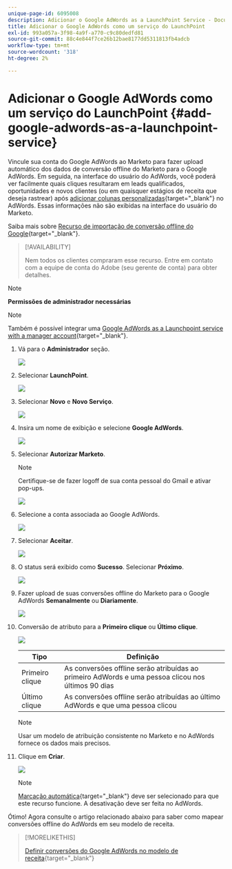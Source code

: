 ```yaml
---
unique-page-id: 6095008
description: Adicionar o Google AdWords as a LaunchPoint Service - Documentos da Marketo - Documentação do produto
title: Adicionar o Google AdWords como um serviço do LaunchPoint
exl-id: 993a057a-3f98-4a9f-a770-c9c80dedfd81
source-git-commit: 88c4e844f7ce26b12bae8177dd5311813fb4adcb
workflow-type: tm+mt
source-wordcount: '318'
ht-degree: 2%

---
```


# Adicionar o Google AdWords como um serviço do LaunchPoint {#add-google-adwords-as-a-launchpoint-service}

Vincule sua conta do Google AdWords ao Marketo para fazer upload automático dos dados de conversão offline do Marketo para o Google AdWords. Em seguida, na interface do usuário do AdWords, você poderá ver facilmente quais cliques resultaram em leads qualificados, oportunidades e novos clientes (ou em quaisquer estágios de receita que deseja rastrear) após [adicionar colunas personalizadas](https://support.google.com/adwords/answer/3073556){target="_blank"} no AdWords. Essas informações não são exibidas na interface do usuário do Marketo.

Saiba mais sobre [Recurso de importação de conversão offline do Google](https://support.google.com/adwords/answer/2998031?hl=en){target="_blank"}.

>[!AVAILABILITY]
>
>Nem todos os clientes compraram esse recurso. Entre em contato com a equipe de conta do Adobe (seu gerente de conta) para obter detalhes.

>[!NOTE]
>
>**Permissões de administrador necessárias**

>[!NOTE]
>
>Também é possível integrar uma [Google AdWords as a Launchpoint service with a manager account](/help/marketo/product-docs/administration/additional-integrations/add-google-adwords-as-a-launchpoint-service-with-a-manager-account.md){target="_blank"}.

1. Vá para o **Administrador** seção.

   ![](assets/add-google-adwords-as-a-launchpoint-service-1.png)

1. Selecionar **LaunchPoint**.

   ![](assets/add-google-adwords-as-a-launchpoint-service-2.png)

1. Selecionar **Novo** e **Novo Serviço**.

   ![](assets/add-google-adwords-as-a-launchpoint-service-3.png)

1. Insira um nome de exibição e selecione **Google AdWords**.

   ![](assets/add-google-adwords-as-a-launchpoint-service-4.png)

1. Selecionar **Autorizar Marketo**.

   >[!NOTE]
   >
   >Certifique-se de fazer logoff de sua conta pessoal do Gmail e ativar pop-ups.

   ![](assets/add-google-adwords-as-a-launchpoint-service-5.png)

1. Selecione a conta associada ao Google AdWords.

   ![](assets/add-google-adwords-as-a-launchpoint-service-6.png)

1. Selecionar **Aceitar**.

   ![](assets/add-google-adwords-as-a-launchpoint-service-7.png)

1. O status será exibido como **Sucesso**. Selecionar **Próximo**.

   ![](assets/add-google-adwords-as-a-launchpoint-service-8.png)

1. Fazer upload de suas conversões offline do Marketo para o Google AdWords **Semanalmente** ou **Diariamente**.

   ![](assets/add-google-adwords-as-a-launchpoint-service-9.png)

1. Conversão de atributo para a **Primeiro clique** ou **Último clique**.

   ![](assets/add-google-adwords-as-a-launchpoint-service-10.png)

   | Tipo | Definição |
   |---|---|
   | Primeiro clique | As conversões offline serão atribuídas ao primeiro AdWords e uma pessoa clicou nos últimos 90 dias |
   | Último clique | As conversões offline serão atribuídas ao último AdWords e que uma pessoa clicou |

   >[!NOTE]
   >
   >Usar um modelo de atribuição consistente no Marketo e no AdWords fornece os dados mais precisos.

1. Clique em **Criar**.

   ![](assets/add-google-adwords-as-a-launchpoint-service-11.png)

   >[!NOTE]
   >
   >[Marcação automática](https://support.google.com/adwords/answer/1752125?hl=en){target="_blank"} deve ser selecionado para que este recurso funcione. A desativação deve ser feita no AdWords.

Ótimo! Agora consulte o artigo relacionado abaixo para saber como mapear conversões offline do AdWords em seu modelo de receita.

>[!MORELIKETHIS]
>
>[Definir conversões do Google AdWords no modelo de receita](/help/marketo/product-docs/reporting/revenue-cycle-analytics/revenue-cycle-models/set-google-adwords-conversions-in-the-revenue-model.md){target="_blank"}

